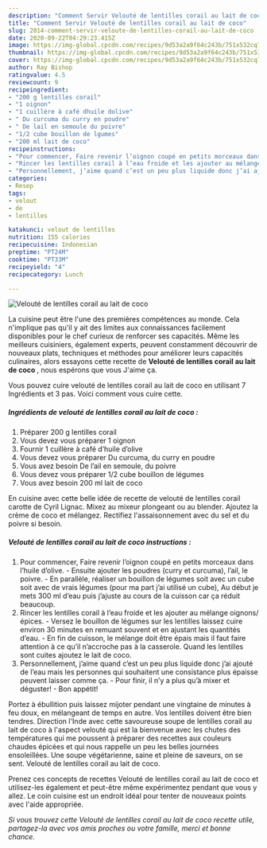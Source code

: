 ```yaml
---
description: "Comment Servir Velouté de lentilles corail au lait de coco"
title: "Comment Servir Velouté de lentilles corail au lait de coco"
slug: 2014-comment-servir-veloute-de-lentilles-corail-au-lait-de-coco
date: 2020-09-22T04:29:23.415Z
image: https://img-global.cpcdn.com/recipes/9d53a2a9f64c243b/751x532cq70/veloute-de-lentilles-corail-au-lait-de-coco-photo-principale-de-la-recette.jpg
thumbnail: https://img-global.cpcdn.com/recipes/9d53a2a9f64c243b/751x532cq70/veloute-de-lentilles-corail-au-lait-de-coco-photo-principale-de-la-recette.jpg
cover: https://img-global.cpcdn.com/recipes/9d53a2a9f64c243b/751x532cq70/veloute-de-lentilles-corail-au-lait-de-coco-photo-principale-de-la-recette.jpg
author: Ray Bishop
ratingvalue: 4.5
reviewcount: 9
recipeingredient:
- "200 g lentilles corail"
- "1 oignon"
- "1 cuillère à café dhuile dolive"
- " Du curcuma du curry en poudre"
- " De lail en semoule du poivre"
- "1/2 cube bouillon de lgumes"
- "200 ml lait de coco"
recipeinstructions:
- "Pour commencer, Faire revenir l’oignon coupé en petits morceaux dans l’huile d’olive.  Ensuite ajouter les poudres (curry et curcuma), l’ail, le poivre.  En parallèle, réaliser un bouillon de légumes soit avec un cube soit avec de vrais légumes (pour ma part j’ai utilisé un cube), Au début je mets 300 ml d’eau puis j’ajuste au cours de la cuisson car ça réduit beaucoup."
- "Rincer les lentilles corail à l’eau froide et les ajouter au mélange oignons/ épices. Versez le bouillon de légumes sur les lentilles laissez cuire environ 30 minutes en remuant souvent et en ajustant les quantités d’eau.  En fin de cuisson, le mélange doit être épais mais il faut faire attention à ce qu’il n’accroche pas à la casserole. Quand les lentilles sont cuites ajoutez le lait de coco."
- "Personnellement, j’aime quand c’est un peu plus liquide donc j’ai ajouté de l’eau mais les personnes qui souhaitent une consistance plus épaisse peuvent laisser comme ça. Pour finir, il n’y a plus qu’à mixer et déguster! Bon appétit!"
categories:
- Resep
tags:
- velout
- de
- lentilles

katakunci: velout de lentilles 
nutrition: 155 calories
recipecuisine: Indonesian
preptime: "PT24M"
cooktime: "PT33M"
recipeyield: "4"
recipecategory: Lunch

---
```



![Velouté de lentilles corail au lait de coco](https://img-global.cpcdn.com/recipes/9d53a2a9f64c243b/751x532cq70/veloute-de-lentilles-corail-au-lait-de-coco-photo-principale-de-la-recette.jpg)

La cuisine peut être l'une des premières compétences au monde. Cela n'implique pas qu'il y ait des limites aux connaissances facilement disponibles pour le chef curieux de renforcer ses capacités. Même les meilleurs cuisiniers, également experts, peuvent constamment découvrir de nouveaux plats, techniques et méthodes pour améliorer leurs capacités culinaires, alors essayons cette recette de <strong> Velouté de lentilles corail au lait de coco </strong>, nous espérons que vous J'aime ça.

<!--inarticleads1-->

Vous pouvez cuire velouté de lentilles corail au lait de coco en utilisant 7 Ingrédients et 3 pas. Voici comment vous cuire cette.

##### Ingrédients de velouté de lentilles corail au lait de coco :

1. Préparer 200 g lentilles corail
1. Vous devez vous préparer 1 oignon
1. Fournir 1 cuillère à café d’huile d’olive
1. Vous devez vous préparer  Du curcuma, du curry en poudre
1. Vous avez besoin  De l’ail en semoule, du poivre
1. Vous devez vous préparer 1/2 cube bouillon de légumes
1. Vous avez besoin 200 ml lait de coco


En cuisine avec cette belle idée de recette de velouté de lentilles corail carotte de Cyril Lignac. Mixez au mixeur plongeant ou au blender. Ajoutez la crème de coco et mélangez. Rectifiez l&#39;assaisonnement avec du sel et du poivre si besoin. 

<!--inarticleads2-->

##### Velouté de lentilles corail au lait de coco instructions :

1. Pour commencer, Faire revenir l’oignon coupé en petits morceaux dans l’huile d’olive.  - Ensuite ajouter les poudres (curry et curcuma), l’ail, le poivre.  - En parallèle, réaliser un bouillon de légumes soit avec un cube soit avec de vrais légumes (pour ma part j’ai utilisé un cube), Au début je mets 300 ml d’eau puis j’ajuste au cours de la cuisson car ça réduit beaucoup.
1. Rincer les lentilles corail à l’eau froide et les ajouter au mélange oignons/ épices. - Versez le bouillon de légumes sur les lentilles laissez cuire environ 30 minutes en remuant souvent et en ajustant les quantités d’eau.  - En fin de cuisson, le mélange doit être épais mais il faut faire attention à ce qu’il n’accroche pas à la casserole. Quand les lentilles sont cuites ajoutez le lait de coco.
1. Personnellement, j’aime quand c’est un peu plus liquide donc j’ai ajouté de l’eau mais les personnes qui souhaitent une consistance plus épaisse peuvent laisser comme ça. - Pour finir, il n’y a plus qu’à mixer et déguster! - Bon appétit!


Portez à ébullition puis laissez mijoter pendant une vingtaine de minutes à feu doux, en mélangeant de temps en autre. Vos lentilles doivent être bien tendres. Direction l&#39;Inde avec cette savoureuse soupe de lentilles corail au lait de coco à l&#39;aspect velouté qui est la bienvenue avec les chutes des températures qui me poussent à préparer des recettes aux couleurs chaudes épicées et qui nous rappelle un peu les belles journées ensoleillées. Une soupe végétarienne, saine et pleine de saveurs, on se sent. Velouté de lentilles corail au lait de coco. 

<!--inarticleads1-->

<p>
Prenez ces concepts de recettes Velouté de lentilles corail au lait de coco et utilisez-les également et peut-être même expérimentez pendant que vous y allez. Le coin cuisine est un endroit idéal pour tenter de nouveaux points avec l'aide appropriée.
</p>

<p>
<i>Si vous trouvez cette Velouté de lentilles corail au lait de coco recette utile, partagez-la avec vos amis proches ou votre famille, merci et bonne chance.</i>
</p>
